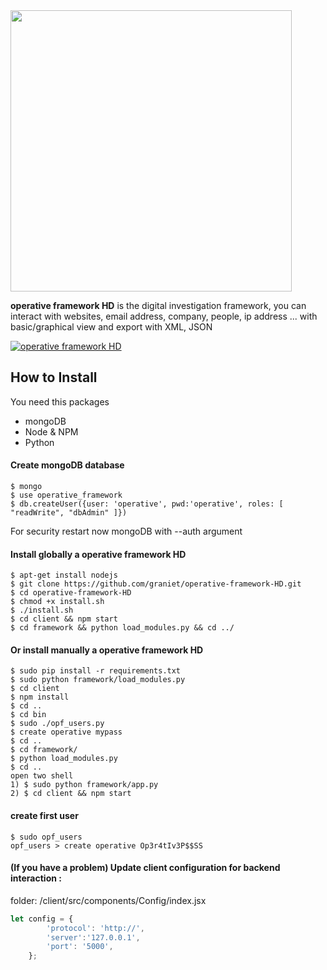 <img src="https://image.ibb.co/fuPpQd/logo_operative.png" width="450">

**operative framework HD** is the digital investigation framework, you can interact with websites, email address, company, people, ip address ... with basic/graphical view and export with XML, JSON

[![operative framework HD](https://image.ibb.co/cKnzKo/preview_operative_framework.png)](https://www.youtube.com/watch?v=WskQM0JL6Rw)

## How to Install

You need this packages
+ mongoDB
+ Node & NPM
+ Python

#### Create mongoDB database 
```
$ mongo
$ use operative_framework
$ db.createUser({user: 'operative', pwd:'operative', roles: [ "readWrite", "dbAdmin" ]})
```
For security restart now mongoDB with --auth argument


#### Install globally a operative framework HD
```
$ apt-get install nodejs
$ git clone https://github.com/graniet/operative-framework-HD.git
$ cd operative-framework-HD
$ chmod +x install.sh
$ ./install.sh
$ cd client && npm start
$ cd framework && python load_modules.py && cd ../
```


#### Or install manually a operative framework HD
```
$ sudo pip install -r requirements.txt
$ sudo python framework/load_modules.py
$ cd client
$ npm install
$ cd ..
$ cd bin
$ sudo ./opf_users.py
$ create operative mypass
$ cd ..
$ cd framework/
$ python load_modules.py
$ cd ..
open two shell
1) $ sudo python framework/app.py
2) $ cd client && npm start
```

#### create first user
```
$ sudo opf_users
opf_users > create operative Op3r4tIv3P$$SS
```


#### (If you have a problem) Update client configuration for backend interaction :

folder: /client/src/components/Config/index.jsx

```javascript
let config = {
        'protocol': 'http://',
        'server':'127.0.0.1',
        'port': '5000',
    };

```
